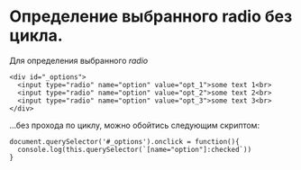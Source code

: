 # Определение выбранного **radio** без цикла.

Для определения выбранного _radio_
```
<div id="_options">
  <input type="radio" name="option" value="opt_1">some text 1<br>
  <input type="radio" name="option" value="opt_2">some text 2<br>
  <input type="radio" name="option" value="opt_3">some text 3<br>
</div>
```

...без прохода по циклу, можно обойтись следующим скриптом:
```
document.querySelector('#_options').onclick = function(){
  console.log(this.querySelector(`[name="option"]:checked`))
}
```
